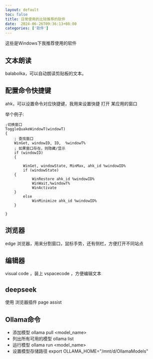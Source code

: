 ```yaml
---
layout: default
toc: false
title: 日常使用的比较推荐的软件
date:  2024-06-26T09:36:13+08:00
categories: ['软件']
---
```


这些是Windows下我推荐使用的软件

<!--more-->

## 文本朗读

balabolka，可以自动朗读剪贴板的文本。

## 配置命令快捷键 

ahk，可以设置命令对应快捷键，我用来设置快捷 打开 某应用的窗口

举个例子:

``` ahk
;切换窗口
ToggleQuakeWindowT(windowT)
{
    ; 查找窗口
    WinGet, windowID, ID,  %windowT%
    ; 如果窗口存在，则隐藏/显示
    if (windowID)
    {

        WinGet, windowState, MinMax, ahk_id %windowID%
        if (windowState)
	{
            WinRestore ahk_id %windowID%
            WinWait,%windowT%
            WinActivate
	}
        else
            WinMinimize ahk_id %windowID%
    }

}

```

## 浏览器

edge 浏览器，用来分割窗口，鼠标手势，还有侧栏，方便打开不同站点

## 编辑器

visual code ，装上 vspacecode ，方便编辑文本

## deepseek

使用 浏览器插件 page  assist

## Ollama命令

- 添加模型 ollama pull <model_name>
- 列出所有可用的模型 ollama list
- 运行模型 ollama run <model_name>
- 设置模型存储路径 export OLLAMA_HOME="/mnt/d/OllamaModels"

